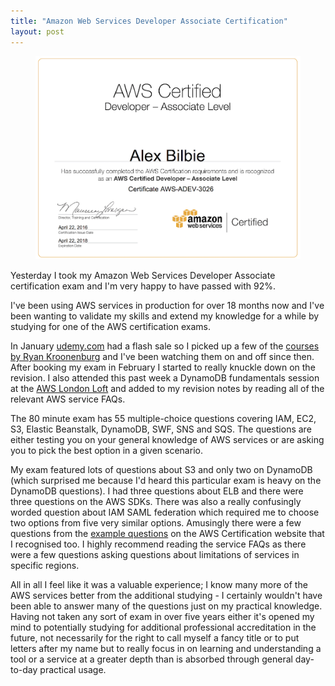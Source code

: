 ```yaml
---
title: "Amazon Web Services Developer Associate Certification"
layout: post
---
```


<figure>
<img src="/images/aws-cert.png" title="My AWS certification certificate">
</figure>

Yesterday I took my Amazon Web Services Developer Associate certification exam and I'm very happy to have passed with 92%.

I've been using AWS services in production for over 18 months now and I've been wanting to validate my skills and extend my knowledge for a while by studying for one of the AWS certification exams.

In January [udemy.com](http://udemy.com) had a flash sale so I picked up a few of the [courses by Ryan Kroonenburg](https://www.udemy.com/user/ryankroonenburg/) and I've been watching them on and off since then. After booking my exam in February I started to really knuckle down on the revision. I also attended this past week a DynamoDB fundamentals session at the [AWS London Loft](https://awsloft.london) and added to my revision notes by reading all of the relevant AWS service FAQs.

The 80 minute exam has 55 multiple-choice questions covering IAM, EC2, S3, Elastic Beanstalk, DynamoDB, SWF, SNS and SQS. The questions are either testing you on your general knowledge of AWS services or are asking you to pick the best option in a given scenario.

My exam featured lots of questions about S3 and only two on DynamoDB (which surprised me because I'd heard this particular exam is heavy on the DynamoDB questions). I had three questions about ELB and there were three questions on the AWS SDKs. There was also a really confusingly worded question about IAM SAML federation which required me to choose two options from five very similar options. Amusingly there were a few questions from the [example questions](http://awstrainingandcertification.s3.amazonaws.com/production/AWS_certified_developer_associate_examsample.pdf) on the AWS Certification website that I recognised too. I highly recommend reading the service FAQs as there were a few questions asking questions about limitations of services in specific regions.

All in all I feel like it was a valuable experience; I know many more of the AWS services better from the additional studying - I certainly wouldn't have been able to answer many of the questions just on my practical knowledge. Having not taken any sort of exam in over five years either it's opened my mind to potentially studying for additional professional accreditation in the future, not necessarily for the right to call myself a fancy title or to put letters after my name but to really focus in on learning and understanding a tool or a service at a greater depth than is absorbed through general day-to-day practical usage.
